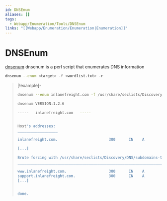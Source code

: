 ```yaml
---
id: DNSEnum
aliases: []
tags:
  - Webapp/Enumeration/Tools/DNSEnum
links: "[[Webapp/Enumeration/Enumeration|Enumeration]]"
---
```


# DNSEnum

[dnsenum](https://github.com/fwaeytens/dnsenum)
dnsenum is a perl script that enumerates DNS information

```sh
dnsenum --enum <target> -f <wordlist.txt> -r
```

<!-- Example {{{-->
> [!example]-
>
> ```sh
> dnsenum --enum inlanefreight.com -f /usr/share/seclists/Discovery/DNS/subdomains-top1million-20000.txt -r
> ```
> ```sh
> dnsenum VERSION:1.2.6
>
> -----   inlanefreight.com   -----
>
>
> Host's addresses:
> __________________
>
> inlanefreight.com.                       300      IN    A        134.209.24.248
>
> [...]
>
> Brute forcing with /usr/share/seclists/Discovery/DNS/subdomains-top1million-20000.txt:
> _______________________________________________________________________________________
>
> www.inlanefreight.com.                   300      IN    A        134.209.24.248
> support.inlanefreight.com.               300      IN    A        134.209.24.248
> [...]
>
>
> done.
> ```
<!-- }}} -->

